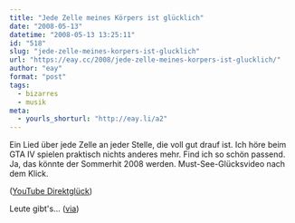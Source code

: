 ```yaml
---
title: "Jede Zelle meines Körpers ist glücklich"
date: "2008-05-13"
datetime: "2008-05-13 13:25:11"
id: "518"
slug: "jede-zelle-meines-korpers-ist-glucklich"
url: "https://eay.cc/2008/jede-zelle-meines-korpers-ist-glucklich/"
author: "eay"
format: "post"
tags:
  - bizarres
  - musik
meta:
  - yourls_shorturl: "http://eay.li/a2"
---
```


Ein Lied über jede Zelle an jeder Stelle, die voll gut drauf ist. Ich höre beim GTA IV spielen praktisch nichts anderes mehr. Find ich so schön passend. Ja, das könnte der Sommerhit 2008 werden. Must-See-Glücksvideo nach dem Klick.

 ([YouTube Direktglück](http://www.youtube.com/watch?v=ZTjyRu88PRE))

Leute gibt's... ([via](http://www.spreeblick.com/2008/05/13/jede-zelle-meines-korpers-ist-glucklich/))
